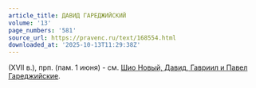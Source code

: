 ```yaml
---
article_title: ДАВИД ГАРЕДЖИЙСКИЙ
volume: '13'
page_numbers: '581'
source_url: https://pravenc.ru/text/168554.html
downloaded_at: '2025-10-13T11:29:38Z'
---
```


(XVII в.), прп. (пам. 1 июня) - см. [Шио Новый, Давид, Гавриил и Павел Гареджийские](<https://pravenc.ru/text/Шио Новый  Давид  Гавриил и Павел Гареджийские.html>).
